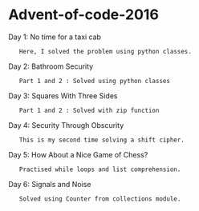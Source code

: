 # Advent-of-code-2016

Day 1: No time for a taxi cab 

       Here, I solved the problem using python classes.

Day 2: Bathroom Security
       
       Part 1 and 2 : Solved using python classes

Day 3: Squares With Three Sides
       
       Part 1 and 2 : Solved with zip function
      
Day 4: Security Through Obscurity
       
       This is my second time solving a shift cipher.
       
Day 5: How About a Nice Game of Chess?
         
       Practised while loops and list comprehension.

Day 6: Signals and Noise
        
       Solved using Counter from collections module.
